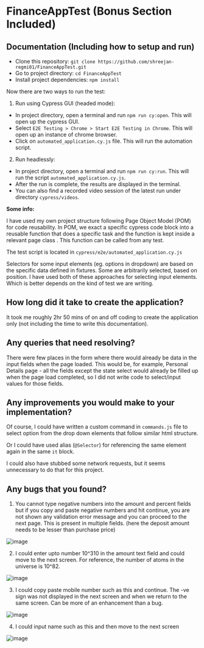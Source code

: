 # FinanceAppTest (Bonus Section Included)

## Documentation (Including how to setup and run)

* Clone this repository: ```git clone https://github.com/shreejan-regmi01/FinanceAppTest.git```
* Go to project directory: ```cd FinanceAppTest```
* Install project dependencies: ```npm install```

Now there are two ways to run the test:

1. Run using Cypress GUI (headed mode):
* In project directory, open a terminal and run ```npm run cy:open```. This will open up the cypress GUI.
* Select ```E2E Testing > Chrome > Start E2E Testing in Chrome```. This will open up an instance of chrome browser.
* Click on ```automated_application.cy.js``` file. This will run the automation script.

2. Run headlessly:
* In project directory, open a terminal and run ```npm run cy:run```. This will run the script ```automated_application.cy.js```.
* After the run is complete, the results are displayed in the terminal.
* You can also find a recorded video session of the latest run under directory ```cypress/videos```.

**Some info:** 

I have used my own project structure following Page Object Model (POM) for code reusability. In POM, we exact a specific cypress code block into a reusable 
function that does a specific task and the function is kept inside a relevant page class . This function can be called from any test.

The test script is located in `cypress/e2e/automated_application.cy.js`

Selectors for some input elements (eg. options in dropdown) are based on the specific data defined in fixtures. Some are arbitrarily selected, based on position. I have used both of these approaches for selecting input elements. Which is better depends on the kind of test we are writing.

## How long did it take to create the application?
It took me roughly 2hr 50 mins of on and off coding to create the application only (not including the time to write this documentation). 


## Any queries that need resolving?
There were few places in the form where there would already be data in the input fields when the page loaded. This would be, for example, Personal Details page - all the fields except the state select would already be filled up when the page load completed, so I did not write code to select/input values for those fields.


## Any improvements you would make to your implementation?
Of course, I could have written a custom command in ```commands.js``` file to select option from the drop down elements that follow similar html structure. 

Or I could have used alias (`@Selector`) for referencing the same element again in the same `it` block. 

I could also have stubbed some network requests, but it seems unnecessary to do that for this project.

## Any bugs that you found?

1. You cannot type negative numbers into the amount and percent fields but if you copy and paste negative numbers and hit continue, you are not shown any validation error message and you can proceed to the next page. This is present in multiple fields.
(here the deposit amount needs to be lesser than purchase price)

![image](https://user-images.githubusercontent.com/35588108/181466023-a004beba-6122-48c0-bc9f-d3f4c5c2d09b.png)



2. I could enter upto number 10^310 in the amount text field and could move to the next screen. For reference, the number of atoms in the universe is 10^82.

![image](https://user-images.githubusercontent.com/35588108/181467395-71803882-833a-4dc8-a714-15a50a31f799.png)

3. I could copy paste mobile number such as this and continue. The -ve sign was not displayed in the next screen and when we return to the same screen. Can be more of an enhancement than a bug. 

![image](https://user-images.githubusercontent.com/35588108/181468255-673ffcfd-636c-4bcb-a6c5-0970c5017202.png)

4. I could input name such as this and then move to the next screen

![image](https://user-images.githubusercontent.com/35588108/181469139-fe7b8b1c-cfd4-4ff1-a731-6720c097f63a.png)




